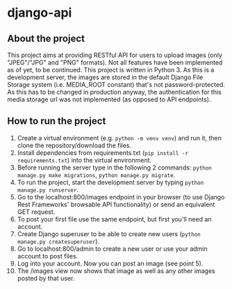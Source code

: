 # django-api

## About the project
This project aims at providing RESTful API for users to upload images (only "JPEG"/"JPG" and "PNG" formats). Not all features have been implemented as of yet, to be continued.
This project is written in Python 3. As this is a development server, the images are stored in the default Django File Storage system (i.e. MEDIA_ROOT constant) that's not password-protected. As this has to be changed in production anyway, the authentication for this media storage url was not implemented (as opposed to API endpoints).

## How to run the project
1. Create a virtual environment (e.g. `python -m venv venv`) and run it, then clone the repository/download the files.
2. Install dependencies from requirements.txt (`pip install -r requirements.txt`) into the virtual environment.
3. Before running the server type in the following 2 commands: `python manage.py make migrations`, `python manage.py migrate`.
5. To run the project, start the development server by typing `python manage.py runserver`.
6. Go to the localhost:800/images endpoint in your browser (to use Django Rest Frameworks' browsable API functionality) or send an equivalent GET request.
7. To post your first file use the same endpoint, but first you'll need an account. 
8. Create Django superuser to be able to create new users (`python manage.py createsuperuser`).
9. Go to localhost:800/admin to create a new user or use your admin account to post files.
10. Log into your account. Now you can post an image (see point 5).
11. The /images view now shows that image as well as any other images posted by that user.
